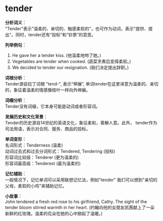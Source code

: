 # tender

**分析词义**：  
"Tender"表示"温柔的、亲切的、触感柔软的"，也可作为动词，表示"提供、提出"。同时，tender还有“投标”和“钞票”的意思。

  

**列举例句**：

  

1.  He gave her a tender kiss. (他温柔地吻了她。)
2.  Vegetables are tender when cooked. (蔬菜烹煮后变得柔软。)
3.  We decided to tender our resignation. (我们决定提出辞职。)

  

**词根分析**：  
Tender源自拉丁词根 "tend-", 表示“伸展”, 单词tender在这里译意为温柔的、亲切的，象征着温柔的情感像枝叶一样向外伸展。

  

**词缀分析**：  
Tender没有词缀，它本身可能是动词或者形容词。

  

**发展历史和文化背景**：  
Tender的历史源自14世纪的英语文化，象征柔和，善解人意。此外， tender作为司法用语，表示对合同、服务、商品的投标。

  

**单词变形**：  
名词形式：Tenderness (温柔)  
动词过去式和过去分词形式：Tendered, Tendering (投标)  
形容词比较级：Tenderer (更为温柔的)  
形容词最高级：Tenderest (最为温柔的)

  

**记忆辅助**：  
一般情况下，记忆单词可以采用联想记忆法，例如"tender" 我们可以想到"亲切的父母，柔软的小鸡"来辅助记忆。

  

**小故事**：  
John tendered a fresh red rose to his girlfriend, Cathy. The sight of the tender bloom stirred warmth in her heart. (约翰向他的女朋友凯茜献上了一朵新鲜的红玫瑰。温柔的花朵在她的心中掀起了温暖。)
